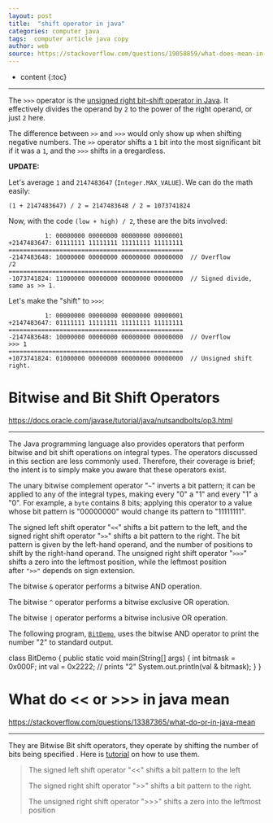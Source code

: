 ```yaml
---
layout: post
title:  "shift operator in java"
categories: computer java
tags:  computer article java copy
author: web
source: https://stackoverflow.com/questions/19058859/what-does-mean-in-java
---
```


* content
{:toc}


  

* * *
  

The `>>>` operator is the [unsigned right bit-shift operator in Java](http://docs.oracle.com/javase/tutorial/java/nutsandbolts/op3.html). It effectively divides the operand by `2` to the power of the right operand, or just `2` here.

The difference between `>>` and `>>>` would only show up when shifting negative numbers. The `>>` operator shifts a `1` bit into the most significant bit if it was a `1`, and the `>>>` shifts in a `0`regardless.

**UPDATE:**

Let's average `1` and `2147483647` (`Integer.MAX_VALUE`). We can do the math easily:

    (1 + 2147483647) / 2 = 2147483648 / 2 = 1073741824

Now, with the code `(low + high) / 2`, these are the bits involved:

              1: 00000000 00000000 00000000 00000001
    +2147483647: 01111111 11111111 11111111 11111111
    ================================================
    -2147483648: 10000000 00000000 00000000 00000000  // Overflow
    /2
    ================================================
    -1073741824: 11000000 00000000 00000000 00000000  // Signed divide, same as >> 1.

Let's make the "shift" to `>>>`:

              1: 00000000 00000000 00000000 00000001
    +2147483647: 01111111 11111111 11111111 11111111
    ================================================
    -2147483648: 10000000 00000000 00000000 00000000  // Overflow
    >>> 1
    ================================================
    +1073741824: 01000000 00000000 00000000 00000000  // Unsigned shift right.

  
<!--more-->
  

Bitwise and Bit Shift Operators
===============================

  

https://docs.oracle.com/javase/tutorial/java/nutsandbolts/op3.html  

* * *

  

The Java programming language also provides operators that perform bitwise and bit shift operations on integral types. The operators discussed in this section are less commonly used. Therefore, their coverage is brief; the intent is to simply make you aware that these operators exist.

The unary bitwise complement operator "`~`" inverts a bit pattern; it can be applied to any of the integral types, making every "0" a "1" and every "1" a "0". For example, a `byte` contains 8 bits; applying this operator to a value whose bit pattern is "00000000" would change its pattern to "11111111".

The signed left shift operator "`<<`" shifts a bit pattern to the left, and the signed right shift operator "`>>`" shifts a bit pattern to the right. The bit pattern is given by the left-hand operand, and the number of positions to shift by the right-hand operand. The unsigned right shift operator "`>>>`" shifts a zero into the leftmost position, while the leftmost position after `">>"` depends on sign extension.

The bitwise `&` operator performs a bitwise AND operation.

The bitwise `^` operator performs a bitwise exclusive OR operation.

The bitwise `|` operator performs a bitwise inclusive OR operation.

The following program, [`BitDemo`](https://docs.oracle.com/javase/tutorial/java/nutsandbolts/examples/BitDemo.java), uses the bitwise AND operator to print the number "2" to standard output.

class BitDemo {
    public static void main(String\[\] args) {
        int bitmask = 0x000F;
        int val = 0x2222;
        // prints "2"
        System.out.println(val & bitmask);
    }
}
  

What do << or >>> in java mean
==============================

  

https://stackoverflow.com/questions/13387365/what-do-or-in-java-mean  

* * *

  

They are Bitwise Bit shift operators, they operate by shifting the number of bits being specified . Here is [tutorial](http://docs.oracle.com/javase/tutorial/java/nutsandbolts/op3.html) on how to use them.

> The signed left shift operator "<<" shifts a bit pattern to the left
> 
> The signed right shift operator ">>" shifts a bit pattern to the right.
> 
> The unsigned right shift operator ">>>" shifts a zero into the leftmost position
